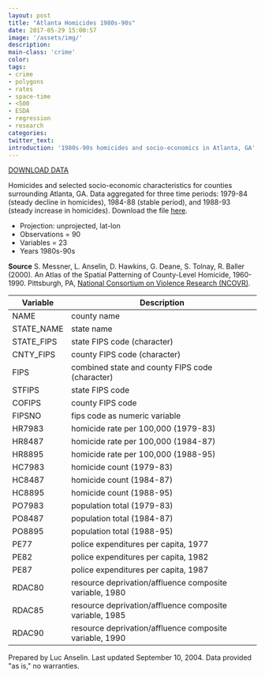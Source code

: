 ```yaml
---
layout: post
title: "Atlanta Homicides 1980s-90s"
date: 2017-05-29 15:00:57
image: '/assets/img/'
description:
main-class: 'crime'
color:
tags:
- crime
- polygons
- rates
- space-time
- <500
- ESDA
- regression
- research
categories:
twitter_text:
introduction: '1980s-90s homicides and socio-economics in Atlanta, GA'
---
```

<script>
var map = L.map('map');
L.tileLayer('https://api.tiles.mapbox.com/v4/{id}/{z}/{x}/{y}.png?access_token=pk.eyJ1IjoibWFwYm94IiwiYSI6ImNpejY4NXVycTA2emYycXBndHRqcmZ3N3gifQ.rJcFIG214AriISLbB6B5aw', {
	maxZoom: 18,
	attribution: 'Map data &copy; <a href="http://openstreetmap.org">OpenStreetMap</a> contributors, ' +
		'<a href="http://creativecommons.org/licenses/by-sa/2.0/">CC-BY-SA</a>, ' +
		'Imagery © <a href="http://mapbox.com">Mapbox</a>',
	id: 'mapbox.light'
}).addTo(map);

map.scrollWheelZoom.disable();
map.touchZoom.disable();
var enableMapInteraction = function () {
		map.scrollWheelZoom.enable();
		map.touchZoom.enable();
}
$('#map').on('click touch', enableMapInteraction);
$('#map').on('mouseout', function(){ map.scrollWheelZoom.disable();});

  var smallIcon = L.icon({
         iconUrl: 'http://www.hckrecruitment.nic.in/images/blue.png',
         iconSize: [16, 16], // size of the icon
         });

   function onEachFeature(feature, layer) {
     //console.log(feature);
     var txt = "";
     for (var fname in feature.properties) {
       txt += fname;
       txt += " : ";
       txt += feature.properties[fname];
       txt += "<br/>";
     }
     layer.bindPopup(txt);
   }


// load GeoJSON from an external file
// load GeoJSON from an external file
$.getJSON("../data/atlanta.geojson",function(data){
	// add GeoJSON layer to the map once the file is loaded
	var json = L.geoJson(data, {
      pointToLayer: function(feature, latlng) {
        
        return L.marker(latlng, {
          icon: smallIcon
        });
      },
      onEachFeature: onEachFeature
    });
	json.addTo(map);
	map.fitBounds(json.getBounds());
});
</script>

[DOWNLOAD DATA](../data/atlanta_hom.zip)


Homicides and selected socio-economic characteristics for counties surrounding Atlanta, GA. Data aggregated for three time periods: 1979-84 (steady decline in homicides), 1984-88 (stable period), and 1988-93 (steady increase in homicides). Download the file [here](../data/atlanta_hom.zip).

* Projection: unprojected, lat-lon
* Observations = 90
* Variables = 23
* Years 1980s-90s


**Source**
S. Messner, L. Anselin, D. Hawkins, G. Deane, S. Tolnay, R. Baller (2000). An Atlas of the Spatial Patterning of County-Level Homicide, 1960-1990. Pittsburgh, PA, [National Consortium on Violence Research (NCOVR)](https://www.nttac.org/index.cfm?event=projectDetails&id=339).

|**Variable**|**Description**|
|---|---|
|NAME | county name|
|STATE_NAME | state name|
|STATE_FIPS | state FIPS code (character)|
|CNTY_FIPS | county FIPS code (character)|
|FIPS | combined state and county FIPS code (character)|
|STFIPS | state FIPS code |
|COFIPS | county FIPS code |
|FIPSNO | fips code as numeric variable|
|HR7983 | homicide rate per 100,000 (1979-83)|
|HR8487 | homicide rate per 100,000 (1984-87)|
|HR8895 | homicide rate per 100,000 (1988-95)|
|HC7983 | homicide count (1979-83)|
|HC8487 | homicide count (1984-87)|
|HC8895 | homicide count (1988-95)|
|PO7983 | population total (1979-83)|
|PO8487 | population total (1984-87)|
|PO8895 | population total (1988-95)|
|PE77 | police expenditures per capita, 1977|
|PE82 | police expenditures per capita, 1982|
|PE87 | police expenditures per capita, 1987|
|RDAC80 | resource deprivation/affluence composite variable, 1980|
|RDAC85 | resource deprivation/affluence composite variable, 1985|
|RDAC90 | resource deprivation/affluence composite variable, 1990|

Prepared by Luc Anselin. Last updated September 10, 2004. Data provided "as is," no warranties.
